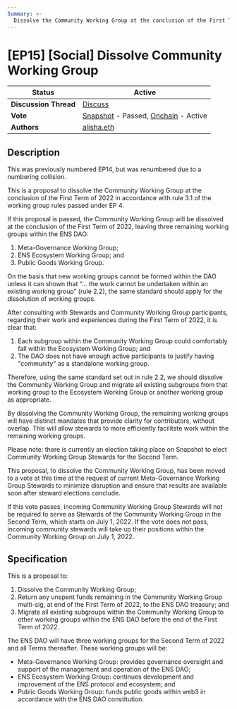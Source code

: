 ```yaml
---
Summary: >-
  Dissolve the Community Working Group at the conclusion of the First Term (Q1/Q2) of 2022.
---
```


# \[EP15] \[Social] Dissolve Community Working Group



| **Status**  | Active                                                                                                                                                                                                                                                                                                                                                                                        |
| ----------- | ----------------------------------------------------------------------------------------------------------------------------------------------------------------------------------------------------------------------------------------------------------------------------------------------------------------------------------------------------------------------------------------------- |
| **Discussion Thread** | [Discuss](https://discuss.ens.domains/t/draft-social-dissolve-community-working-group/12982) |
| **Vote**   | [Snapshot](https://snapshot.org/#/ens.eth/proposal/0xa64ec8b446e509cb4b75092c4a714897790b70e2711fc3d6afa969c250e7eb92) - Passed, [Onchain](https://www.tally.xyz/governance/eip155:1:0x323A76393544d5ecca80cd6ef2A560C6a395b7E3/proposal/43203199770691383238593940280239053946984014979449022275641313046078578194694) - Active |
| **Authors** | [alisha.eth](https://twitter.com/futurealisha)                                                                                                                                                                                                                                                                                                         |

## Description

This was previously numbered EP14, but was renumbered due to a numbering collision.

This is a proposal to dissolve the Community Working Group at the conclusion of the First Term of 2022 in accordance with rule 3.1 of the working group rules passed under EP 4. 

If this proposal is passed, the Community Working Group will be dissolved at the conclusion of the First Term of 2022, leaving three remaining working groups within the ENS DAO:

1. Meta-Governance Working Group;
2. ENS Ecosystem Working Group; and
3. Public Goods Working Group.

On the basis that new working groups cannot be formed within the DAO unless it can shown that “… the work cannot be undertaken within an existing working group” (rule 2.2), the same standard should apply for the dissolution of working groups.

After consulting with Stewards and Community Working Group participants, regarding their work and experiences during the First Term of 2022, it is clear that:

1. Each subgroup within the Community Working Group could comfortably fall within the Ecosystem Working Group; and 
2. The DAO does not have enough active participants to justify having "community" as a standalone working group. 

Therefore, using the same standard set out in rule 2.2, we should dissolve the Community Working Group and migrate all existing subgroups from that working group to the Ecosystem Working Group or another working group as appropriate. 

By dissolving the Community Working Group, the remaining working groups will have distinct mandates that provide clarity for contributors, without overlap. This will allow stewards to more efficiently facilitate work within the remaining working groups.

Please note: there is currently an election taking place on Snapshot to elect Community Working Group Stewards for the Second Term. 

This proposal, to dissolve the Community Working Group, has been moved to a vote at this time at the request of current Meta-Governance Working Group Stewards to minimize disruption and ensure that results are available soon after steward elections conclude. 

If this vote passes, incoming Community Working Group Stewards will not be required to serve as Stewards of the Community Working Group in the Second Term, which starts on July 1, 2022. If the vote does not pass, incoming community stewards will take up their positions within the Community Working Group on July 1, 2022. 

## Specification

This is a proposal to:

1. Dissolve the Community Working Group;
2. Return any unspent funds remaining in the Community Working Group multi-sig, at end of the First Term of 2022, to the ENS DAO treasury; and
3. Migrate all existing subgroups within the Community Working Group to other working groups within the ENS DAO before the end of the First Term of 2022.

The ENS DAO will have three working groups for the Second Term of 2022 and all Terms thereafter. These working groups will be:

- Meta-Governance Working Group: provides governance oversight and support of the management and operation of the ENS DAO;
- ENS Ecosystem Working Group: continues development and improvement of the ENS protocol and ecosystem; and
- Public Goods Working Group: funds public goods within web3 in accordance with the ENS DAO constitution.
